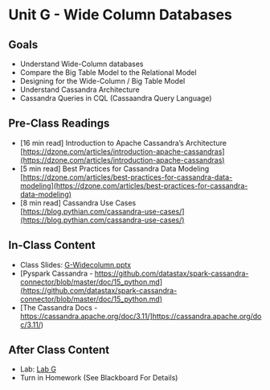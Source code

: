 # Unit G - Wide Column Databases

## Goals

- Understand Wide-Column databases
- Compare the Big Table Model to the Relational Model
- Designing for the Wide-Column / Big Table Model
- Understand Cassandra Architecture
- Cassandra Queries in CQL (Cassaandra Query Language)

## Pre-Class Readings

- [16 min read] Introduction to Apache Cassandra’s Architecture [https://dzone.com/articles/introduction-apache-cassandras](https://dzone.com/articles/introduction-apache-cassandras)
- [5 min read] Best Practices for Cassandra Data Modeling [https://dzone.com/articles/best-practices-for-cassandra-data-modeling](https://dzone.com/articles/best-practices-for-cassandra-data-modeling)
- [8 min read] Cassandra Use Cases [https://blog.pythian.com/cassandra-use-cases/](https://blog.pythian.com/cassandra-use-cases/)


## In-Class Content

- Class Slides: [G-Widecolumn.pptx](G-Widecolumn.pptx)
- [Pyspark Cassandra - https://github.com/datastax/spark-cassandra-connector/blob/master/doc/15_python.md](https://github.com/datastax/spark-cassandra-connector/blob/master/doc/15_python.md)
- [The Cassandra Docs - https://cassandra.apache.org/doc/3.11/]https://cassandra.apache.org/doc/3.11/)

## After Class Content

- Lab: [Lab G](lab-G.md)
- Turn in Homework (See Blackboard For Details)